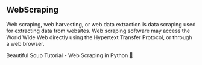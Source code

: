 ## WebScraping
Web scraping, web harvesting, or web data extraction is data scraping used for extracting data from websites. Web scraping software may access the World Wide Web directly using the Hypertext Transfer Protocol, or through a web browser.

Beautiful Soup Tutorial - Web Scraping in Python [🔗](https://www.youtube.com/watch?v=87Gx3U0BDlo)

